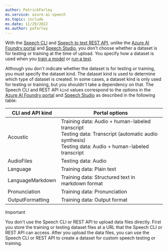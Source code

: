 ```yaml
---
author: PatrickFarley
ms.service: azure-ai-speech
ms.topic: include
ms.date: 11/29/2022
ms.author: pafarley
---
```


With the [Speech CLI](~/articles/ai-services/speech-service/spx-overview.md) and [Speech to text REST API](~/articles/ai-services/speech-service/rest-speech-to-text.md), unlike the [Azure AI Foundry portal](https://ai.azure.com/?cid=learnDocs) and [Speech Studio](https://speech.microsoft.com), you don't choose whether a dataset is for testing or training at the time of upload. You specify how a dataset is used when you [train a model](~/articles/ai-services/speech-service/how-to-custom-speech-train-model.md) or [run a test](~/articles/ai-services/speech-service/how-to-custom-speech-evaluate-data.md). 

Although you don't indicate whether the dataset is for testing or training, you must specify the dataset kind. The dataset kind is used to determine which type of dataset is created. In some cases, a dataset kind is only used for testing or training, but you shouldn't take a dependency on that. The Speech CLI and REST API `kind` values correspond to the options in the [Azure AI Foundry portal](https://ai.azure.com/?cid=learnDocs) and [Speech Studio](https://speech.microsoft.com) as described in the following table:

|CLI and API kind |Portal options |
|---------|---------|
|Acoustic     |Training data: Audio + human-labeled transcript<br/>Testing data: Transcript (automatic audio synthesis)<br/>Testing data: Audio + human-labeled transcript         |
|AudioFiles     |Testing data: Audio         |
|Language     |Training data: Plain text         |
|LanguageMarkdown     |Training data: Structured text in markdown format         |
|Pronunciation     |Training data: Pronunciation         |
|OutputFormatting |Training data: Output format |

> [!IMPORTANT]
> You don't use the Speech CLI or REST API to upload data files directly. First you store the training or testing dataset files at a URL that the Speech CLI or REST API can access. After you upload the data files, you can use the Speech CLI or REST API to create a dataset for custom speech testing or training.
